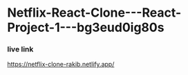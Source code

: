 # Netflix-React-Clone---React-Project-1---bg3eud0ig80s

### live link
  https://netflix-clone-rakib.netlify.app/
